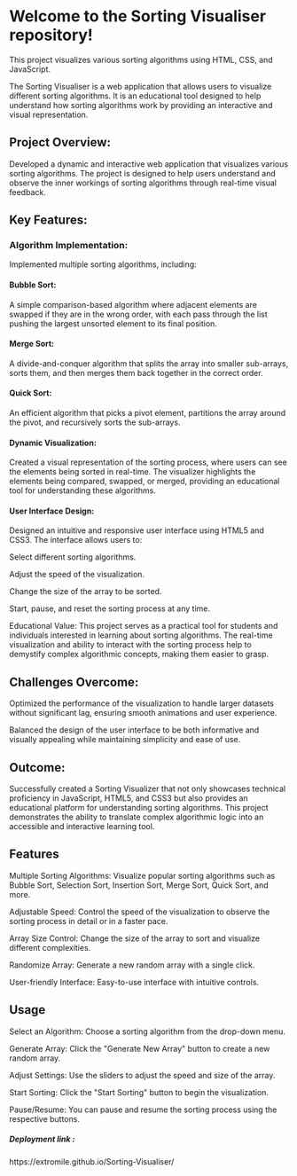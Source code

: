 <h1>Welcome to the Sorting Visualiser repository!</h1> 
This project visualizes various sorting algorithms using HTML, CSS, and JavaScript.

The Sorting Visualiser is a web application that allows users to visualize different sorting algorithms. It is an educational tool designed to help understand how sorting algorithms work by providing an interactive and visual representation.

<h2>Project Overview:</h2>
Developed a dynamic and interactive web application that visualizes various sorting algorithms. The project is designed to help users understand and observe the inner workings of sorting algorithms through real-time visual feedback.

<h2>Key Features:</h2>

<h3>Algorithm Implementation:</h3>
Implemented multiple sorting algorithms, including:

<h4>Bubble Sort:</h4> A simple comparison-based algorithm where adjacent elements are swapped if they are in the wrong order, with each pass through the list pushing the largest unsorted element to its final position.

<h4>Merge Sort:</h4> A divide-and-conquer algorithm that splits the array into smaller sub-arrays, sorts them, and then merges them back together in the correct order.

<h4>Quick Sort:</h4> An efficient algorithm that picks a pivot element, partitions the array around the pivot, and recursively sorts the sub-arrays.

<h4>Dynamic Visualization:</h4> Created a visual representation of the sorting process, where users can see the elements being sorted in real-time. The visualizer highlights the elements being compared, swapped, or merged, providing an educational tool for understanding these algorithms.

<h4>User Interface Design:</h4> Designed an intuitive and responsive user interface using HTML5 and CSS3. The interface allows users to:

Select different sorting algorithms.

Adjust the speed of the visualization.

Change the size of the array to be sorted.

Start, pause, and reset the sorting process at any time.

Educational Value: This project serves as a practical tool for students and individuals interested in learning about sorting algorithms. The real-time visualization and ability to interact with the sorting process help to demystify complex algorithmic concepts, making them easier to grasp.

<h2>Challenges Overcome:</h2>

Optimized the performance of the visualization to handle larger datasets without significant lag, ensuring smooth animations and user experience.

Balanced the design of the user interface to be both informative and visually appealing while maintaining simplicity and ease of use.

<h2>Outcome:</h2>
Successfully created a Sorting Visualizer that not only showcases technical proficiency in JavaScript, HTML5, and CSS3 but also provides an educational platform for understanding sorting algorithms. This project demonstrates the ability to translate complex algorithmic logic into an accessible and interactive learning tool.

<h2>Features</h2>

Multiple Sorting Algorithms: Visualize popular sorting algorithms such as Bubble Sort, Selection Sort, Insertion Sort, Merge Sort, Quick Sort, and more.

Adjustable Speed: Control the speed of the visualization to observe the sorting process in detail or in a faster pace.

Array Size Control: Change the size of the array to sort and visualize different complexities.

Randomize Array: Generate a new random array with a single click.

User-friendly Interface: Easy-to-use interface with intuitive controls.

<h2>Usage</h2>

Select an Algorithm: Choose a sorting algorithm from the drop-down menu.

Generate Array: Click the "Generate New Array" button to create a new random array.

Adjust Settings: Use the sliders to adjust the speed and size of the array.

Start Sorting: Click the "Start Sorting" button to begin the visualization.

Pause/Resume: You can pause and resume the sorting process using the respective buttons.

<h5>Deployment link :</h5> https://extromile.github.io/Sorting-Visualiser/

